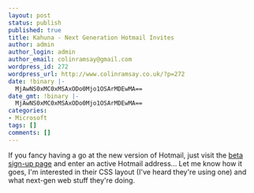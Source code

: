 ```yaml
---
layout: post
status: publish
published: true
title: Kahuna - Next Generation Hotmail Invites
author: admin
author_login: admin
author_email: colinramsay@gmail.com
wordpress_id: 272
wordpress_url: http://www.colinramsay.co.uk/?p=272
date: !binary |-
  MjAwNS0xMC0xMSAxODo0Mjo1OSArMDEwMA==
date_gmt: !binary |-
  MjAwNS0xMC0xMSAxODo0Mjo1OSArMDEwMA==
categories:
- Microsoft
tags: []
comments: []
---
```

<p>If you fancy having a go at the new version of Hotmail, just visit the <a href="http://test.msn.ignia.com/minisites/hotmail/default.aspx?locale=en-us">beta sign-up page</a> and enter an active Hotmail address... Let me know how it goes, I'm interested in their CSS layout (I've heard they're using one) and what next-gen web stuff they're doing.</p>
